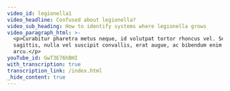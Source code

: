 ```yaml
---
video_id: legionella1
video_headline: Confused about legionella?
video_sub_heading: How to identify systems where legionella grows
video_paragraph_html: >-
  <p>Curabitur pharetra metus neque, id volutpat tortor rhoncus vel. Sed
  sagittis, nulla vel suscipit convallis, erat augue, ac bibendum enim ante eu
  arcu.</p>
youTube_id: GwT3E76hBHI
with_transcription: true
transcription_link: /index.html
_hide_content: true
---
```

